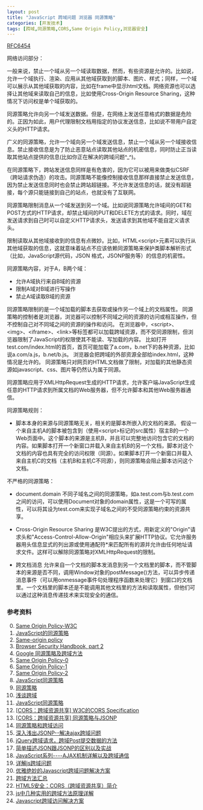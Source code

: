 ```yaml
---
layout: post
title: "JavaScript 跨域问题 浏览器 同源策略"
categories: [开发技术]
tags: [跨域,同源策略,CORS,Same Origin Policy,浏览器安全]
---
```


[RFC6454](http://tools.ietf.org/html/rfc6454  "rfc6454")

网络访问部分：

一般来说，禁止一个域从另一个域读取数据，然而，有些资源是允许的。比如说，允许一个域执行、渲染、应用从其他域获取到的脚本、图片、样式；同样，一个域可以展示从其他域获取的内容，比如在frame中显示html文档。网络资源也可以选择让其他域来读取自己的信息，比如使用Cross-Origin Resource Sharing，这种情况下访问权是单个域获取的。

同源策略允许向另一个域发送数据。但是，在网络上发送任意格式的数据是危险的。正因为如此，用户代理限制文档用指定的协议发送信息，比如说不带用户自定义头的HTTP请求。

广义的同源策略，允许一个域向另一个域发送信息，禁止一个域从另一个域接收信息。禁止接收信息是为了防止恶意站点读取其他站点的机密信息，同时防止正当读取其他站点提供的信息(比如你正在解决的跨域问题^_^)。

在同源策略下，跨站发送信息同样是有危害的，因为它可以被用来做类似CSRF（跨站请求伪造）的攻击。同源策略不能像控制接收信息那样直接禁止发送信息，因为禁止发送信息同时也会禁止跨站超链接。不允许发送信息的话，就没有超链接，每个源只能链接到自己的站点，也就没有了互联网。

同源策略限制消息从一个域发送到另一个域。比如说同源策略允许域间的GET和POST方式的HTTP请求，却禁止域间的PUT和DELETE方式的请求。同时，域在发送请求到自己时可以自定义HTTP请求头，发送请求到其他域不能自定义请求头。

限制读取从其他域接收到的信息有点微妙。比如，HTML&lt;script&gt;元素可以执行从其他域获取的信息，这就意味着站点不应该依赖同源策略来保护类脚本解析形式（比如，JavaScript源代码，JSON 格式，JSONP服务等）的信息的机密性。


同源策略内容，对于A，B两个域：

+ 允许A域执行来自B域的资源
+ 限制A域对B域进行写操作
+ 禁止A域读取B域的资源

同源策略限制的是一个域加载的脚本去获取或操作另一个域上的文档属性。
同源策略的控制者是浏览器，浏览器可以控制不同域之间的资源的访问或相互操作，但不控制自己对不同域之间的资源的操作和访问。
在浏览器中，&lt;script&gt;、&lt;img&gt;、&lt;iframe&gt;、&lt;link&gt;等标签都可以加载跨域资源，而不受同源限制，但浏览器限制了JavaScript的权限使其不能读、写加载的内容。
比如打开test.com/index.html的首页，首页可能加载了a.com，b.net下的各种资源，比如说a.com/a.js，b.net/b.js。 浏览器会把跨域的外部资源全部给index.html，这种情况是允许的。
同源策略只对网页的HTML文档做了限制，对加载的其他静态资源如javascript、css、图片等仍然认为属于同源。


同源策略应用于XMLHttpRequest生成的HTTP请求，允许客户端JavaScript生成任意的HTTP请求到所属文档的Web服务器，但不允许脚本和其他Web服务器通信。

同源策略规则：

+ 脚本本身的来源与同源策略无关，相关的是脚本所嵌入的文档的来源。
  假设一个来自主机A的脚本被包含到（使用&lt;script&gt;标记的src属性）宿主B的一个Web页面中。这个脚本的来源是主机B，并且可以完整地访问包含它的文档的内容。如果脚本打开一个新窗口并载入来自主机B的另一个文档，脚本对这个文档的内容也具有完全的访问权限（同源）。如果脚本打开一个新窗口并载入来自主机C的文档（主机B和主机C不同源），则同源策略会阻止脚本访问这个文档。

不严格的同源策略：

+ document.domain
不同子域名之间的同源策略，如a.test.com与b.test.com之间的访问，可以使用Document对象的domain属性，这是一个可写的属性，可以将其设为test.com来实现子域名之间的不受同源策略约束的资源共享。

+ Cross-Origin Resource Sharing
是W3C提出的方式，用新定义的"Origin"请求头和"Access-Control-Allow-Origin"相应头来扩展HTTP协议。它允许服务器用头信息显式的列出源或使用通配符*来匹配所有的源并允许由任何地址请求文件。这样可以解除同源策略对XMLHttpRequest的限制。

+ 跨文档消息
  允许来自一个文档的脚本发消息到另一个文档里的脚本，而不管脚本的来源是否不同，调用Window对象的postMessage()方法，可以异步传递消息事件（可以用onmessage事件句处理程序函数来处理它）到窗口的文档里。一个文档里的脚本还是不能调用其他文档里的方法和读取属性，但他们可以通过这种消息传递技术来实现安全的通信。

### 参考资料
0. [Same Origin Policy-W3C][12]
1. [JavaScript的同源策略][3]
0. [Same-origin policy](https://developer.mozilla.org/en-US/docs/Web/Security/Same-origin_policy)
0. [Browser Security Handbook, part 2](https://code.google.com/p/browsersec/wiki/Part2)
0. [Google 同源策略及跨域方法](https://code.google.com/p/browsersec/wiki/Part2)
0. [Same Origin Policy-0][11]
1. [Same Origin Policy-1][9]
2. [Same Origin Policy-2][10]
0. [JavaScript同源策略][7]
0. [同源策略][0]
0. [浅谈跨域][2]
2. [JavaScript同源策略][4]
2. [[CORS：跨域资源共享] W3C的CORS Specification][5]
3. [[CORS：跨域资源共享] 同源策略与JSONP][1]
4. [同源策略和跨域访问][6]
5. [深入浅出JSONP--解决ajax跨域问题][8]
6. [jQuery跨域请求，跨域Post提交数据的方法][13]
7. [简单描述JSON跟JSONP的区别以及实战][15]
7. [JavaScript系列----AJAX机制详解以及跨域通信][14]
8. [详解js跨域问题][16]
9. [优雅绝妙的Javascript跨域问题解决方案][17]
10. [跨域方法汇总][18]
11. [HTML5安全：CORS（跨域资源共享）简介][19]
12. [js中几种实用的跨域方法原理详解][20]
13. [Javascript跨域访问解决方案][21]




[0]: http://www.cnblogs.com/dsky/archive/2012/04/06/2434010.html "同源策略"
[1]: http://www.cnblogs.com/artech/p/cors-4-asp-net-web-api-01.html "[CORS：跨域资源共享] 同源策略与JSONP"
[2]: http://targetkiller.net/cross-domain/ "浅谈跨域"
[3]: https://developer.mozilla.org/zh-CN/docs/Web/Security/Same-origin_policy "JavaScript的同源策略"
[4]: http://blog.chinaunix.net/uid-20737871-id-4458460.html "JavaScript同源策略"
[5]: http://www.cnblogs.com/artech/p/cors-4-asp-net-web-api-02.html "[CORS：跨域资源共享] W3C的CORS Specification"
[6]: http://blog.csdn.net/shimiso/article/details/21830313 "同源策略和跨域访问"
[7]: http://www.zfanw.com/blog/javascript-same-origin-policy.html "JavaScript同源策略"
[8]: http://www.cnblogs.com/chopper/archive/2012/03/24/2403945.html "深入浅出JSONP--解决ajax跨域问题"
[9]: http://blogs.msdn.com/b/ieinternals/archive/2009/08/28/explaining-same-origin-policy-part-1-deny-read.aspx "Same Origin Policy Part 1: No Peeking"
[10]: http://blogs.msdn.com/b/ieinternals/archive/2012/04/03/explaining-same-origin-policy-part-2-limited-write.aspx "Same Origin Policy Part 2: Limited Write"
[11]: http://blogs.msdn.com/b/ieinternals/archive/2014/03/13/explaining-same-origin-policy-part-0-origins.aspx "Same Origin Policy Part 0: Origins"
[12]: http://www.w3.org/Security/wiki/Same_Origin_Policy "Same Origin Policy W3C"
[13]: http://www.tuicool.com/articles/7ve6ja "jQuery跨域请求，跨域Post提交数据的方法"
[14]: http://www.cnblogs.com/renlong0602/p/4414872.html "JavaScript系列----AJAX机制详解以及跨域通信"
[15]: http://www.qixing318.com/article/simply-describe-the-difference-between-json-with-json-as-well-as-the-actual-combat.html "简单描述JSON跟JSONP的区别以及实战"
[16]: http://segmentfault.com/a/1190000000718840 "详解js跨域问题"
[17]: http://blog.csdn.net/sfdev/article/details/5807045 "优雅绝妙的Javascript跨域问题解决方案"
[18]: http://www.raychase.net/2216 "跨域方法汇总"
[19]: http://blog.csdn.net/hfahe/article/details/7730944 " HTML5安全：CORS（跨域资源共享）简介"
[20]: http://www.cnblogs.com/2050/p/3191744.html "js中几种实用的跨域方法原理详解"
[21]: http://blog.csdn.net/sfdev/article/details/3887006 "Javascript跨域访问解决方案"
[22]: http://www.cnblogs.com/JChen666/p/3399951.html "前端解决跨域问题的8种方案（最新最全）"